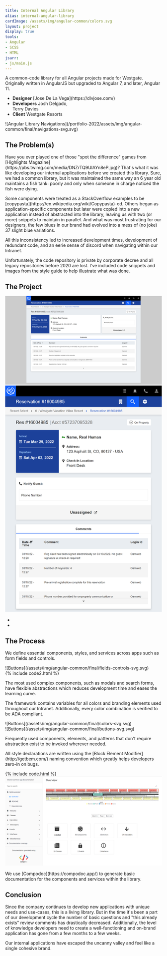 ```yaml
---
title: Internal Angular Library
alias: internal-angular-library
cardImage: /assets/img/angular-common/colors.svg
layout: project
display: true
tools:
- Angular
- SCSS
- HTML
jsarr:
- js/main.js
---
```


<section class="project-section project-section--intro">
	<div class="project-section__inner">
		<div class="project-section__intro-text">
			<p class="project-section__summary">A common-code library for all Angular projects made for Westgate. Originally written in AngularJS but upgraded to Angular 7, and later, Angular 11.</p>
		</div>
		<ul class="project-section__team">
			<li class="project-section__team-member">
				<strong>Designer</strong>
				<span markdown="1">[Jose De La Vega](https://dlvjose.com/)</span>
			</li>
			<li class="project-section__team-member">
				<strong>Developers</strong>
				<span>Josh Delgado,<br> Terry Davies</span>
			</li>
			<li class="project-section__team-member">
				<strong>Client</strong>
				<span>Westgate Resorts</span>
			</li>
		</ul>
		<span class="project-section__img project-section__img--intro">
			<span markdown="1">![Angular Library Navigations](/portfolio-2022/assets/img/angular-common/final/navigations-svg.svg)</span>
		</span>
	</div>
</section>
<section class="project-section project-section--problem">
	<div class="project-section__inner">
		<h2 class="project-section__title">The Problem(s)</h2>
		<div class="project-section__copy-area">
			<p markdown="1">Have you ever played one of those "spot the difference" games from [Highlights Magazine](https://pbs.twimg.com/media/DNZrTQ9UIAYn8eP.jpg)? That's what it was like developing our internal applications before we created this library. Sure, we had a common library, but it was maintained the same way an 6 year old maintains a fish tank: poorly and only when someone in charge noticed the fish were dying.</p> 
			<p markdown="1">Some components were treated as a StackOverflow examples to be [copypasta](https://en.wikipedia.org/wiki/Copypasta)-ed. Others began as application-specific components but later were copied into a new application instead of abstracted into the library, leaving us with two (or more) snippets to maintain in parallel. And what was most frustrating for our designers, the few blues in our brand had evolved into a mess of (no joke) 37 slight blue variations.</p>
			<p>All this inconsistency led to increased development times, development of redundant code, and an eerie sense of discord when navigating within our Intranet.</p>
			<p>Unfortunately, the code repository is private by corporate decree and all legacy repositories before 2020 are lost. I've included code snippets and images from the style guide to help illustrate what was done.</p>
		</div>
	</div>
</section>
<section class="project-section project-section--project">
	<div class="project-section__inner">
		<h2 class="project-section__title">The Project</h2>
		<div class="project-section__mockups project-section__mockups--ac">
			<div class="js-mockup device-slider__slide device-slider__slide--visible" data-slide="1">
				<div class="desktop">
					<div class="desktop__screen">
						<img src="/assets/img/angular-common/greeter-desktop--best.png" />
					</div>
					<div class="desktop__stand"></div>
					<div class="desktop__base"></div>
				</div>
			</div>
			<div class="js-mockup device-slider__slide" data-slide="2">
				<div class="tablet">
					<div class="tablet__screen">
						<img src="/assets/img/angular-common/greeter-tablet--best.png" />
					</div>
				</div>
			</div>
		</div>
		<ul class="project-section__mockups-nav">
			<li class="project-section__mockups-nav-item js-slider-left"><i class="fa fa-chevron-left"></i></li>
			<li class="project-section__mockups-nav-item js-slider-right"><i class="fa fa-chevron-right"></i></li>
		</ul>
	</div>
</section>
<section class="project-section project-section--process">
	<div class="project-section__inner">
		<h2 class="project-section__title">The Process</h2>
		<div class="project-section__process-row">
			<div class="project-section__process-cell">
				<p>We define essential components, styles, and services across apps such as form fields and controls.</p>
			</div>
			<div class="project-section__process-cell">
				<span class="project-section__img">
					<span markdown="1">![Buttons](/assets/img/angular-common/final/fields-controls-svg.svg)</span>
				</span>
			</div>
		</div>
		<div class="project-section__process-row">
			<div class="project-section__process-cell">
				{% include code2.html %}
			</div>
			<div class="project-section__process-cell">
				<p>The most used complex components, such as modals and search forms, have flexible abstractions which reduces development time and eases the learning curve.</p>
			</div>
		</div>
		<div class="project-section__process-row">
			<div class="project-section__process-cell">
				<p>The framework contains variables for all colors and branding elements used throughout our Intranet. Additionally, every color combination is verified to be ADA compliant.</p>
			</div>
			<div class="project-section__process-cell">
				<span class="project-section__img">
					<span markdown="1">![Buttons](/assets/img/angular-common/final/colors-svg.svg)</span>
				</span>
			</div>
		</div>
		<div class="project-section__process-row">
			<div class="project-section__process-cell">
				<span class="project-section__img">
					<span markdown="1">![Buttons](/assets/img/angular-common/final/buttons-svg.svg)</span>
				</span>
			</div>
			<div class="project-section__process-cell">
				<p>Frequently used components, elements, and patterns that don't require abstraction exist to be invoked wherever needed.</p>
			</div>
		</div>
		<div class="project-section__process-row">
			<div class="project-section__process-cell">
				<p markdown="1">All style declarations are written using the [Block Element Modifier](http://getbem.com/) naming convention which greatly helps developers zero-in on bugs.</p>
			</div>
			<div class="project-section__process-cell">
				{% include code.html %}
			</div>
			</div>
		<div class="project-section__process-row">
			<div class="project-section__process-cell">
				<span class="project-section__img">
					<span>
						<img src="/assets/img/angular-common/compodoc.png" alt="Compodoc">
					</span>
				</span>
			</div>
			<div class="project-section__process-cell">
				<p markdown="1">We use [Compodoc](https://compodoc.app/) to generate basic documentation for the components and services within the library.</p>
			</div>
		</div>
	</div>
</section>
<section class="project-section project-section--conclusion">
	<div class="project-section__inner">
		<h2 class="project-section__title">Conclusion</h2>
		<div class="project-section__copy-area">
			<p>Since the company continues to develop new applications with unique needs and use-cases, this is a living library. But in the time it's been a part of our development cycle the number of basic questions and "this already exists" review comments has drastically decreased. Additionally, the level of knowledge developers need to create a well-functioning and on-brand application has gone from a few months to a few weeks.</p>
			<p>Our internal applications have escaped the uncanny valley and feel like a single cohesive brand.</p>
		</div>
	</div>
</section>
